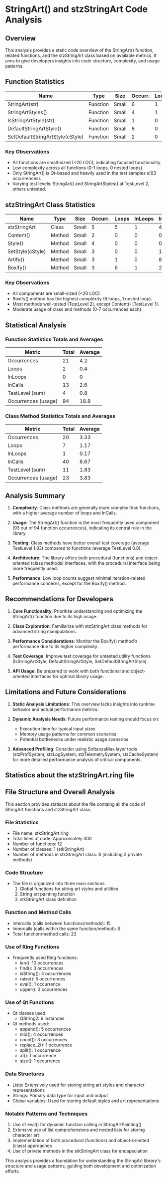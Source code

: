 # StringArt() and stzStringArt Code Analysis

## Overview

This analysis provides a static code overview of the StringArt() function, related functions, and the stzStringArt class based on available metrics. It aims to give developers insights into code structure, complexity, and usage patterns.

## Function Statistics

| Name | Type | Size | Occurr. | Loops | InLoops | InCalls | QtBased | TestLevel | Occurr. |
|------|------|------|---------|-------|---------|---------|---------|-----------|---------|
| StringArt(str) | Function | Small | 6 | 1 | 0 | 4 | YES | 2 | 93 |
| StringArtStyles() | Function | Small | 4 | 1 | 0 | 2 | NO | 2 | 1 |
| IsStringArtStyle(str) | Function | Small | 1 | 0 | 0 | 2 | NO | 0 | 0 |
| DefaultStringArtStyle() | Function | Small | 8 | 0 | 0 | 0 | NO | 0 | 0 |
| SetDefaultStringArtStyle(cStyle) | Function | Small | 2 | 0 | 0 | 5 | NO | 0 | 0 |

### Key Observations
- All functions are small-sized (<20 LOC), indicating focused functionality.
- Low complexity across all functions (0-1 loops, 0 nested loops).
- Only StringArt() is Qt-based and heavily used in the test samples s(93 occurrences).
- Varying test levels: StringArt() and StringArtStyles() at TestLevel 2, others untested.

## stzStringArt Class Statistics

| Name | Type | Size | Occurr. | Loops | InLoops | InCalls | QtBased | TestLevel | Occurr. |
|------|------|------|---------|-------|---------|---------|---------|-----------|---------|
| stzStringArt | Class | Small | 5 | 5 | 1 | 42 | YES | 2 | 7 |
| Content() | Method | Small| 2 | 0 | 0 | 0 | NO | 1 | 0 |
| Style() | Method | Small | 4 | 0 | 0 | 0 | NO | 2 | 6 |
| SetStyle(cStyle) | Method | Small | 3 | 0 | 0 | 10 | NO | 2 | 4 |
| Artify() | Method | Small | 3 | 1 | 0 | 8 | NO | 2 | 2 |
| Boxify() | Method | Small | 3 | 6 | 1 | 22 | NO | 2 | 4 |

### Key Observations
- All components are small-sized (<20 LOC).
- Boxify() method has the highest complexity (6 loops, 1 nested loop).
- Most methods well-tested (TestLevel 2), except Content() (TestLevel 1).
- Moderate usage of class and methods (0-7 occurrences each).

## Statistical Analysis

### Function Statistics Totals and Averages

| Metric | Total | Average |
|--------|-------|---------|
| Occurrences | 21 | 4.2 |
| Loops | 2 | 0.4 |
| InLoops | 0 | 0 |
| InCalls | 13 | 2.6 |
| TestLevel (sum) | 4 | 0.8 |
| Occurrences (usage) | 94 | 18.8 |

### Class Method Statistics Totals and Averages

| Metric | Total | Average |
|--------|-------|---------|
| Occurrences | 20 | 3.33 |
| Loops | 7 | 1.17 |
| InLoops | 1 | 0.17 |
| InCalls | 40 | 6.67 |
| TestLevel (sum) | 11 | 1.83 |
| Occurrences (usage) | 23 | 3.83 |

## Analysis Summary

1. **Complexity**: Class methods are generally more complex than functions, with a higher average number of loops and InCalls.

2. **Usage**: The StringArt() function is the most frequently used component (93 out of 94 function occurrences), indicating its central role in the library.

3. **Testing**: Class methods have better overall test coverage (average TestLevel 1.83) compared to functions (average TestLevel 0.8).

4. **Architecture**: The library offers both procedural (functions) and object-oriented (class methods) interfaces, with the procedural interface being more frequently used.

5. **Performance**: Low loop counts suggest minimal iteration-related performance concerns, except for the Boxify() method.

## Recommendations for Developers

1. **Core Functionality**: Prioritize understanding and optimizing the StringArt() function due to its high usage.

2. **Class Exploration**: Familiarize with stzStringArt class methods for advanced string manipulations.

3. **Performance Considerations**: Monitor the Boxify() method's performance due to its higher complexity.

4. **Test Coverage**: Improve test coverage for untested utility functions (IsStringArtStyle, DefaultStringArtStyle, SetDefaultStringArtStyle).

5. **API Usage**: Be prepared to work with both functional and object-oriented interfaces for optimal library usage.

## Limitations and Future Considerations

1. **Static Analysis Limitations**: This overview lacks insights into runtime behavior and actual performance metrics.

2. **Dynamic Analysis Needs**: Future performance testing should focus on:
   - Execution time for typical input sizes
   - Memory usage patterns for common scenarios
   - Potential bottlenecks under realistic usage scenarios

3. **Advanced Profiling**: Consider using SoftanzaMax layer tools (stzProfSystem, stzLogSystem, stzTelemetrySystem, stzCacheSystem) for more detailed performance analysis of critical components.

## Statistics about the stzStringArt.ring file

## File Structure and Overall Analysis

This section provides statiscts about the file containg all the code of StringArt functions and stzStringArt class.

### File Statistics
- File name: stkStringArt.ring
- Total lines of code: Approximately 300
- Number of functions: 12
- Number of classes: 1 (stkStringArt)
- Number of methods in stkStringArt class: 8 (including 2 private methods)

### Code Structure
- The file is organized into three main sections:
  1. Global functions for string art styles and utilities
  2. String art painting function
  3. stkStringArt class definition

### Function and Method Calls
- Intercalls (calls between functions/methods): 15
- Innercalls (calls within the same function/method): 8
- Total function/method calls: 23

### Use of Ring Functions
- Frequently used Ring functions:
  - len(): 10 occurrences
  - find(): 3 occurrences
  - isString(): 4 occurrences
  - raise(): 5 occurrences
  - eval(): 1 occurrence
  - upper(): 3 occurrences

### Use of Qt Functions
- Qt classes used:
  - QString2: 6 instances
- Qt methods used:
  - append(): 5 occurrences
  - mid(): 4 occurrences
  - count(): 3 occurrences
  - replace_2(): 1 occurrence
  - split(): 1 occurrence
  - at(): 1 occurrence
  - size(): 1 occurrence

### Data Structures
- Lists: Extensively used for storing string art styles and character representations
- Strings: Primary data type for input and output
- Global variables: Used for storing default styles and art representations

### Notable Patterns and Techniques
1. Use of eval() for dynamic function calling in StringArtPainting()
2. Extensive use of list comprehensions and nested lists for storing character art
3. Implementation of both procedural (functions) and object-oriented (class) approaches
4. Use of private methods in the stkStringArt class for encapsulation

This analysis provides a foundation for understanding the StringArt library's structure and usage patterns, guiding both development and optimization efforts.
